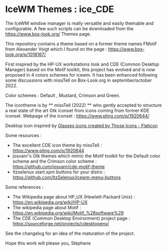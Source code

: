 # IceWM Themes : ice_CDE

The IceWM window manager is really versatile and easily themable and configurable. A few such scripts can be downloaded from the https://www.box-look.org/ Themes page.

This repository contains a theme based on a former theme names FMotif from Alexander Voigt which I found on the page : https://www.box-look.org/p/1018167/

First inspired by the HP-UX workstations look and CDE (Common Desktop Manager) based on the Motif toolkit, this project has evolved and is now proposed in 4 colors schemes for icewm. It has been enhanced following some discussions with missTell on Box-Look.org in september/october 2022.

Color schemes : Default , Mustard, Crimson and Green.

The icontheme is by ** missTell (2022) ** who gently accepted to structure a real state of the art Gtk iconset from icons coming from former KDE iconset.
Webpage of the iconset : https://www.pling.com/p/1920644/

Desktop icon inspired by <a href="https://www.flaticon.com/free-icons/glasses" title="glasses icons">Glasses icons created by Those Icons - Flaticon</a>

Some resources :
* The excellent CDE icon theme by missTell : https://www.pling.com/p/1920644
* josvanr's Gtk themes which mimic the Motif toolkit for the Default color scheme and the Crimson color scheme :
https://github.com/josvanr/cde-motif-theme
* Itzselenux start.xpm buttons for your distro : https://github.com/ItzSelenux/icewm-menu-buttons

Some references :
* The Wikipedia page about HP_UX (Hewlett-Packard Unix) : https://en.wikipedia.org/wiki/HP-UX
* The wikipedia page about Motif : https://en.wikipedia.org/wiki/Motif_%28software%29
* The CDE (Common Desktop Environment) project page : https://sourceforge.net/projects/cdesktopenv/

See the changelog for an idea of the maturation of the project.

Hope this work will please you,
Stéphane
